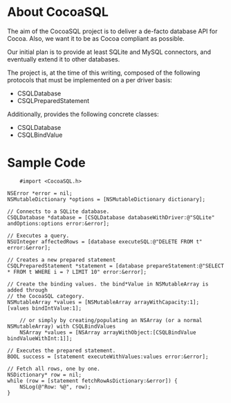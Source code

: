 # About CocoaSQL

The aim of the CocoaSQL project is to deliver a de-facto database API for
Cocoa. Also, we want it to be as Cocoa compliant as possible.

Our initial plan is to provide at least SQLite and MySQL connectors, and
eventually extend it to other databases.

The project is, at the time of this writing, composed of the following 
protocols that must be implemented on a per driver basis:

* CSQLDatabase
* CSQLPreparedStatement

Additionally, provides the following concrete classes:

* CSQLDatabase
* CSQLBindValue

# Sample Code
        #import <CocoaSQL.h>

	NSError *error = nil;
	NSMutableDictionary *options = [NSMutableDictionary dictionary];

	// Connects to a SQLite database.
	CSQLDatabase *database = [CSQLDatabase databaseWithDriver:@"SQLite" andOptions:options error:&error];
	
	// Executes a query.
	NSUInteger affectedRows = [database executeSQL:@"DELETE FROM t" error:&error];

	// Creates a new prepared statement
	CSQLPreparedStatement *statement = [database prepareStatement:@"SELECT * FROM t WHERE i = ? LIMIT 10" error:&error];

	// Create the binding values. the bind*Value in NSMutableArray is added through
	// the CocoaSQL category.
	NSMutableArray *values = [NSMutableArray arrayWithCapacity:1];
	[values bindIntValue:1];

        // or simply by creating/populating an NSArray (or a normal NSMutableArray) with CSQLBindValues
        NSArray *values = [NSArray arrayWithObject:[CSQLBindValue bindValueWithInt:1]];

	// Executes the prepared statement.
	BOOL success = [statement executeWithValues:values error:&error];
	
	// Fetch all rows, one by one.
	NSDictionary* row = nil;
	while (row = [statement fetchRowAsDictionary:&error]) {
		NSLog(@"Row: %@", row);
	}
	
